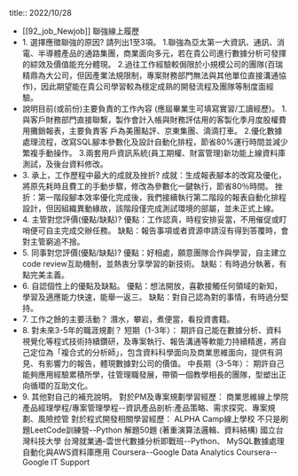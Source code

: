 title:: 2022/10/28

- [[92_job_Newjob]]
  聯強線上履歷
- 1. 選擇應徵聯強的原因? 請列出1至3項。
  1.聯強為亞太第一大資訊、通訊、消電、半導體產品的通路集團，商業面向多元，若在貴公司進行數據分析可發揮的綜效及價值能充分體現。
  2.過往工作經驗較侷限於小規模公司的團隊(百瑞精鼎為大公司，但因產業法規限制，專案財務部門無法與其他單位直接溝通協作)，因此期望能在貴公司學習較為穩定成熟的開發流程及團隊等制度面經驗。
- 說明目前(或前份)主要負責的工作內容 (應屆畢業生可填寫實習/工讀經歷)。
  1.與客戶財務部門直接聯繫，製作會計入帳與財務評估用的客製化季月度股權費用攤銷報表，主要負責客
  戶為美團點評、京東集團、滴滴打車。 
  2.優化數據處理流程，改寫SQL腳本參數化及設計自動化排程，節省80%運行時間並減少繁複手動操作。
  3.兩套用戶資訊系統(員工期權、財富管理)新功能上線資料庫測試，及後台資料修改。
- 3. 承上，工作歷程中最大的成就及挫折?
  成就：生成報表腳本的改寫及優化，將原先耗時且費工的手動步驟，修改為參數化一鍵執行，節省80％時間。
  挫折：第一階段腳本效率優化完成後，我們接續執行第二階段的報表自動化排程設計，但因組織異動緣故，該階段僅完成測試環境的部屬，並未正式上線。
- 4. 主管對您評價(優點/缺點)?
  優點：工作認真，時程安排妥當，不用催促或盯哨便可自主完成交辦任務。
  缺點：報告事項或者資源申請沒有得到答覆時，會對主管窮追不捨。
- 5. 同事對您評價(優點/缺點)?
  優點：好相處，願意團隊合作與學習，自主建立code review互助機制，並熱衷分享學習的新技術。
  缺點：有時過分執著，有點完美主義。
- 6. 自認個性上的優點及缺點。
  優點：想法開放，喜歡接觸任何領域的新知，學習及適應能力快速，能舉一返三。
  缺點：對自己認為對的事情，有時過分堅持。
- 7. 工作之餘的主要活動？
  潛水，攀岩，煮便當，看投資書籍。
- 8. 對未來3-5年的職涯規劃？
  短期（1-3年）：
  期許自己能在數據分析、資料視覺化等程式技術持續鑽研，及專案執行、報告溝通等軟能力持續精進，將自己定位為「複合式的分析師」，包含資料科學面向及商業思維面向，提供有洞見、有影響力的報告，體現數據對公司的價值。
  中長期（3-5年）：
  期許自己能夠應用經驗累積所學，往管理職發展，帶領一個教學相長的團隊，型塑出正向循環的互助文化。
- 9. 其他對自己的補充說明。
  對於PM及專案規劃學習經歷：
  商業思維線上學院 產品經理學程/專案管理學程--資訊產品剖析:產品策略、需求探究、專案規劃、風險控管
  對於程式開發相關學習經歷：
  ALPHA Camp線上學校 不只是刷題LeetCode訓練營--Python 解題50題 (著重演算法邏輯、資料結構)
  國立台灣科技大學 台灣就業通–雲世代數據分析即戰班--Python、 MySQL數據處理自動化與AWS資料庫應用
  Coursera--Google Data Analytics
  Coursera--Google IT Support